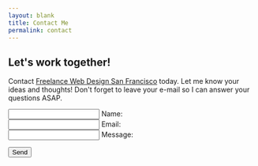 ```yaml
---
layout: blank
title: Contact Me
permalink: contact
---
```


## Let's work together!

Contact [Freelance Web Design San Francisco](/) today.
Let me know your ideas and thoughts! Don't forget to leave your e-mail so I can answer your questions ASAP.



<form action="https://formspree.io/f/xgepqgne" method="POST" autocomplete="off">

  <div class="form-control">
     <input type="name" required> 
      <label>Name:</label>
  </div>

  <div class="form-control">
    <input type="email" required>
    <label>Email:</label>
  </div>

  <div class="form-control">
  <input type="textarea" required>
  <label>Message:</label>
  </div>

  <button class="submit--button" type="submit" value="Send">Send</button>
</form>